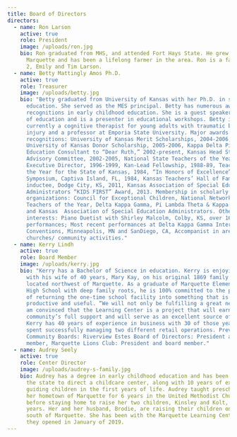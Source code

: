 ```yaml
---
title: Board of Directors
directors:
  - name: Ron Larson
    active: true
    role: President
    image: /uploads/ron.jpg
    bio: Ron graduated from MHS, and attended Fort Hays State. He grew up in
      Marquette and has been a lifelong farmer in the area. Ron is a father of
      2, Emily and Tim Larson.
  - name: Betty Mattingly Amos Ph.D.
    active: true
    role: Treasurer
    image: /uploads/betty.jpg
    bio: "Betty graduated from University of Kansas with her Ph.D. in special
      education. She served as the MES principal. Betty has numerous awards and
      recognitions in early childhood education. She is a guest speaker in areas
      of education and is a presenter in educational workshops. Betty is
      currently a cognitive therapist for young adults with traumatic brain
      injury and a professor at Emporia State University. Major awards and
      recognitions: University of Kansas Merit Scholarships, 2004-2006,
      University of Kansas Donor Scholarship, 2005-2006, Kappa Delta Pi Special
      Education Consultant to “Dear Ruth,” 2002-present, Kansas Head Start
      Advisory Committee, 2002-2005, National State Teachers of the Year,
      Executive Director, 1996-1999, Kan-Lead Fellowship, 1988-89, Teacher of
      the Year for the State of Kansas, 1984, “In Honors of Excellence”
      Symposium, Captiva Island, FL, 1984, Kansas Teachers’ Hall of Fame
      inductee, Dodge City, KS, 2011, Kansas Association of Special Education
      Administrators “KIDS FIRST” Award, 2013. Membership in scholarly
      organizations: Council for Exceptional Children, National Network of State
      Teachers of the Year, Delta Kappa Gamma, Pi Lambda Theta & Kappa Delta Pi,
      and Kansas  Association of Special Education Administrators. Other
      interests: Piano Duetist with Shirley Malcolm, Colby, KS, over 165
      performances; Most recent performances at Delta Kappa Gamma International
      Conventions, Minneapolis, MN and SanDiego, CA, Accompanist in area
      churches/ community activities."
  - name: Kerry Lindh
    active: true
    role: Board Member
    image: /uploads/kerry.jpg
    bio: "Kerry has a Bachelor of Science in education. Kerry is enjoying retirement
      with his wife of 40 years, Mary Kay, on his original 1869 family homestead
      located northwest of Marquette. As a graduate of Marquette Elementary and
      High School with deep family roots, he is 100% committed to the prospect
      of returning the one-time school facility into something that is
      productive and useful. “We will not only be fulfilling a great need but I
      am convinced that the Learning Center is a project that will earn the
      community’s full support and will serve as an excellent source of pride.”
      Kerry has 40 years of experience in business with 30 of those years being
      spent successfully managing two different retail operations. Previous
      Community Boards: Riverview Estes Board of Directors: President and board
      member, Marquette Lions Club: President and board member."
  - name: Audrey Seely
    active: true
    role: Center Director
    image: /uploads/audrey-s-family.jpg
    bio: Audrey has a degree in early childhood education and has been certified by
      the state to direct a childcare center, along with 10 years of experience
      guiding children in the first years of life. Audrey taught preschool in
      her hometown of Marquette for 6 years in the United Methodist Church
      before staying home to raise her two children, Kinsley and Kolt, for 3
      years. Her and her husband, Brodie, are raising their children on a farm
      south of Marquette. She has been with the Marquette Learning Center since
      they opened in January of 2019.
---
```

